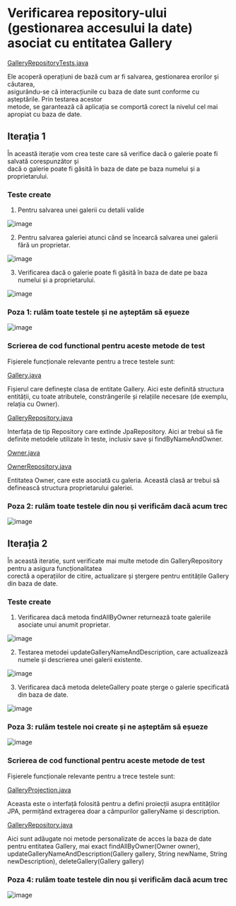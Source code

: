 # Verificarea repository-ului (gestionarea accesului la date) asociat cu entitatea Gallery

[GalleryRepositoryTests.java](../../../FillTheVoid/src/test/java/com/taip/FillTheVoid/gallery/GalleryRepositoryTests.java)


Ele acoperă operațiuni de bază cum ar fi salvarea, gestionarea erorilor și căutarea, \
asigurându-se că interacțiunile cu baza de date sunt conforme cu așteptările. Prin testarea acestor \
metode, se garantează că aplicația se comportă corect la nivelul cel mai apropiat cu baza de date.

## Iterația 1

În această iterație vom crea teste care să verifice dacă o galerie poate fi salvată corespunzător și \
dacă o galerie poate fi găsită în baza de date pe baza numelui și a proprietarului.



### Teste create

1. Pentru salvarea unei galerii cu detalii valide

![image](https://github.com/user-attachments/assets/8bda7081-8d7a-4414-b0d6-feefc911217d)

2. Pentru salvarea galeriei atunci când se încearcă salvarea unei galerii fără un proprietar.

![image](https://github.com/user-attachments/assets/b812ed37-4c92-4cf0-a6c9-3372fa321762)

3. Verificarea dacă o galerie poate fi găsită în baza de date pe baza numelui și a proprietarului.

![image](https://github.com/user-attachments/assets/3af13f40-88a5-4996-beb3-9159aba23631)

### Poza 1: rulăm toate testele și ne așteptăm să eșueze

![image](https://github.com/user-attachments/assets/ea67271a-6f15-482c-ac46-50acf049e946)


### Scrierea de cod functional pentru aceste metode de test 

Fișierele funcționale relevante pentru a trece testele sunt:

[Gallery.java](../../../FillTheVoid/src/main/java/com/taip/FillTheVoid/gallery/Gallery.java)

Fișierul care definește clasa de entitate Gallery. Aici este definită structura entității, 
cu toate atributele, constrângerile și relațiile necesare (de exemplu, relația cu Owner).

[GalleryRepository.java](../../../FillTheVoid/src/main/java/com/taip/FillTheVoid/gallery/GalleryRepository.java)

Interfața de tip Repository care extinde JpaRepository. Aici ar trebui să fie definite metodele utilizate în teste, inclusiv save și findByNameAndOwner.

[Owner.java](../../../FillTheVoid/src/main/java/com/taip/FillTheVoid/user/Owner/Owner.java)

[OwnerRepository.java](../../../FillTheVoid/src/main/java/com/taip/FillTheVoid/user/Owner/OwnerRepository.java)

Entitatea Owner, care este asociată cu galeria. Această clasă ar trebui să definească structura proprietarului galeriei.

### Poza 2: rulăm toate testele din nou și verificăm dacă acum trec
![image](https://github.com/user-attachments/assets/a784c0f8-3b7f-48e8-8ee1-ff7d7da6f3b9)

## Iterația 2

În această iteratie, sunt verificate mai multe metode din GalleryRepository pentru a asigura funcționalitatea \
corectă a operațiilor de citire, actualizare și ștergere pentru entitățile Gallery din baza de date.

### Teste create

1. Verificarea dacă metoda findAllByOwner returnează toate galeriile asociate unui anumit proprietar.

![image](https://github.com/user-attachments/assets/b13956f2-3cb0-4794-87f0-f9c5bf7f1846)

2. Testarea metodei updateGalleryNameAndDescription, care actualizează numele și descrierea unei galerii existente.

![image](https://github.com/user-attachments/assets/99491f1b-5082-4f09-ade4-204673766166)

3. Verificarea dacă metoda deleteGallery poate șterge o galerie specificată din baza de date.

![image](https://github.com/user-attachments/assets/a12f5581-bac9-4e26-b2e9-d0069a767238)

### Poza 3: rulăm testele noi create și ne așteptăm să eșueze

![image](https://github.com/user-attachments/assets/a2db63fc-296e-4254-a7c8-68e1d3b1c6f0)

### Scrierea de cod functional pentru aceste metode de test 

Fișierele funcționale relevante pentru a trece testele sunt:

[GalleryProjection.java](../../../FillTheVoid/src/main/java/com/taip/FillTheVoid/gallery/GalleryProjection.java)

Aceasta este o interfață folosită pentru a defini proiecții asupra entităților JPA, permițând extragerea 
doar a câmpurilor galleryName și description.

[GalleryRepository.java](../../../FillTheVoid/src/main/java/com/taip/FillTheVoid/gallery/GalleryRepository.java)

Aici sunt adăugate noi metode personalizate de acces la baza de date pentru entitatea Gallery, mai exact findAllByOwner(Owner owner), \
updateGalleryNameAndDescription(Gallery gallery, String newName, String newDescription), deleteGallery(Gallery gallery)

### Poza 4: rulăm toate testele din nou și verificăm dacă acum trec
![image](https://github.com/user-attachments/assets/5d556eef-f85f-4d02-ae58-ce57717311b3)
